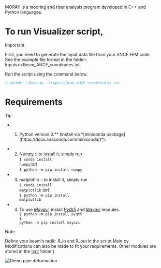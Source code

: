 MORAY is a mooring and riser analysis program developed in C++ and Python languages.

# To run Visualizer script, 
>[!IMPORTANT]
><p>First, you need to generate the input data file from your ANCF FEM code.<br>
>See the example file format in the folder:: Inputs>>Beam_ANCF_coordinates.txt.</p>

<p>Run the script using the command below.</p>
<span style="color:#59afe1"><code>$ python .\Main.py .\Inputs\Beam_ANCF_coordinates.txt</code></span> 

 # Requirements
 >[!TIP]
 > - 1. <p> Python version 3.** (install via *[miniconda package](https://docs.anaconda.com/miniconda/)*).<br>
 > - 2. Numpy :: to install it, simply run<br>
 ><code>$ conda install numpy</code>(or)<br>
 ><code>$ python -m pip install numpy</code><br>
 > - 3. matplotlib :: to install it, simply run<br>
 ><code>$ conda install matplotlib</code> (or)<br> 
 ><code>$ python -m pip install matplotlib</code><br>
 > - 4. To use *[Mayavi](https://mayavi.readthedocs.io/en/latest/)*, install *[PyQt5](https://pypi.org/project/PyQt5/)* and *[Mayavi](https://mayavi.readthedocs.io/en/latest/)* modules.<br>
><code>$ python -m pip install pyqt5</code><br>
><code>$ python -m pip install mayavi</code></p>

 >[!NOTE]
 >Define your beam's radii:: R_in and R_out in the script Main.py.
 >Modifications can also be made to fit your requirements. Other modules are stored in the *[\src](https://github.com/AlexThant/MORAY/blob/Visualizer/Visualizer/src)* folder.)


![Demo pipe deformation](https://github.com/AlexThant/MORAY/blob/Visualizer/Visualizer/Drill_pipe_demo_display.png)
